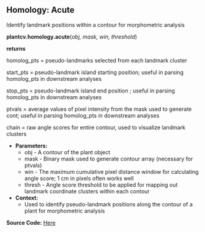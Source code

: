 ## Homology: Acute

Identify landmark positions within a contour for morphometric analysis

**plantcv.homology.acute**(*obj, mask, win, threshold*)

**returns**

homolog_pts = pseudo-landmarks selected from each landmark cluster

start_pts   = pseudo-landmark island starting position; useful in parsing homolog_pts in downstream analyses

stop_pts    = pseudo-landmark island end position ; useful in parsing homolog_pts in downstream analyses

ptvals      = average values of pixel intensity from the mask used to generate cont; 
useful in parsing homolog_pts in downstream analyses

chain       = raw angle scores for entire contour, used to visualize landmark clusters

- **Parameters:**
    - obj - A contour of the plant object
    - mask - Binary mask used to generate contour array (necessary for ptvals)
    - win - The maximum cumulative pixel distance window for calculating angle score; 1 cm in pixels often works well
    - thresh - Angle score threshold to be applied for mapping out landmark coordinate clusters within each contour
- **Context:**
    - Used to identify pseudo-landmark positions along the contour of a plant for morphometric analysis 



**Source Code:** [Here](https://github.com/danforthcenter/plantcv/blob/master/plantcv/plantcv/homology/acute.py)
